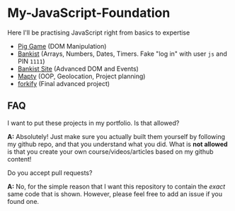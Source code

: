 # My-JavaScript-Foundation

Here I'll be practising JavaScript right from basics to expertise

- [Pig Game](https://pig-game-v2.netlify.app) (DOM Manipulation)
- [Bankist](https://bankist.netlify.app/) (Arrays, Numbers, Dates, Timers. Fake "log in" with user `js` and PIN `1111`)
- [Bankist Site](https://bankist-dom.netlify.app/) (Advanced DOM and Events)
- [Mapty](https://mapty.netlify.app/) (OOP, Geolocation, Project planning)
- [forkify](https://forkify-v2.netlify.app/) (Final advanced project)

## FAQ

I want to put these projects in my portfolio. Is that allowed?

**A:** Absolutely! Just make sure you actually built them yourself by following my github repo, and that you understand what you did. What is **not allowed** is that you create your own course/videos/articles based on my github content!

Do you accept pull requests?

**A:** No, for the simple reason that I want this repository to contain the _exact_ same code that is shown. However, please feel free to add an issue if you found one.

